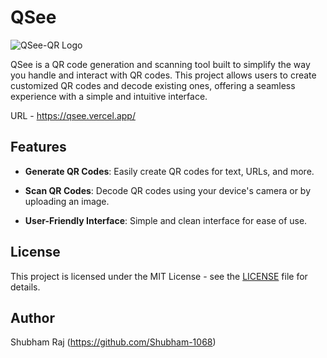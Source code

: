 # QSee

![QSee-QR Logo](https://qsee.vercel.app/assets/Logo-qr-B1W4tOJR.png)

QSee is a QR code generation and scanning tool built to simplify the way you handle and interact with QR codes. This project allows users to create customized QR codes and decode existing ones, offering a seamless experience with a simple and intuitive interface.

URL -  https://qsee.vercel.app/

## Features

- **Generate QR Codes**: Easily create QR codes for text, URLs, and more.

- **Scan QR Codes**: Decode QR codes using your device's camera or by uploading an image.

- **User-Friendly Interface**: Simple and clean interface for ease of use.


## License

This project is licensed under the MIT License - see the [LICENSE](LICENSE) file for details.

## Author 
Shubham Raj (https://github.com/Shubham-1068)
